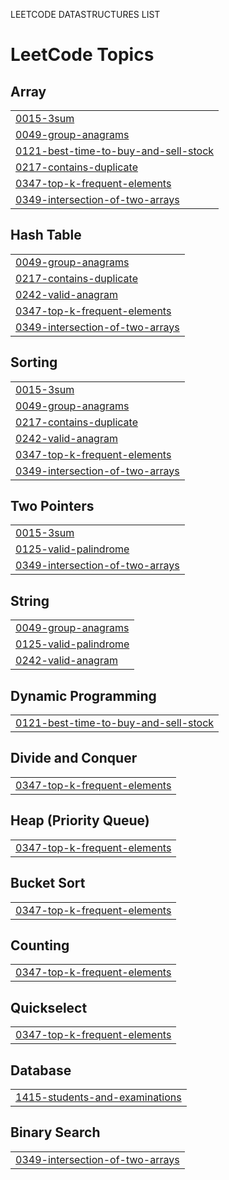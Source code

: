 LEETCODE DATASTRUCTURES LIST 

<!---LeetCode Topics Start-->
# LeetCode Topics
## Array
|  |
| ------- |
| [0015-3sum](https://github.com/nikkitha0806/Data_structures/tree/master/0015-3sum) |
| [0049-group-anagrams](https://github.com/nikkitha0806/Data_structures/tree/master/0049-group-anagrams) |
| [0121-best-time-to-buy-and-sell-stock](https://github.com/nikkitha0806/Data_structures/tree/master/0121-best-time-to-buy-and-sell-stock) |
| [0217-contains-duplicate](https://github.com/nikkitha0806/Data_structures/tree/master/0217-contains-duplicate) |
| [0347-top-k-frequent-elements](https://github.com/nikkitha0806/Data_structures/tree/master/0347-top-k-frequent-elements) |
| [0349-intersection-of-two-arrays](https://github.com/nikkitha0806/Data_structures/tree/master/0349-intersection-of-two-arrays) |
## Hash Table
|  |
| ------- |
| [0049-group-anagrams](https://github.com/nikkitha0806/Data_structures/tree/master/0049-group-anagrams) |
| [0217-contains-duplicate](https://github.com/nikkitha0806/Data_structures/tree/master/0217-contains-duplicate) |
| [0242-valid-anagram](https://github.com/nikkitha0806/Data_structures/tree/master/0242-valid-anagram) |
| [0347-top-k-frequent-elements](https://github.com/nikkitha0806/Data_structures/tree/master/0347-top-k-frequent-elements) |
| [0349-intersection-of-two-arrays](https://github.com/nikkitha0806/Data_structures/tree/master/0349-intersection-of-two-arrays) |
## Sorting
|  |
| ------- |
| [0015-3sum](https://github.com/nikkitha0806/Data_structures/tree/master/0015-3sum) |
| [0049-group-anagrams](https://github.com/nikkitha0806/Data_structures/tree/master/0049-group-anagrams) |
| [0217-contains-duplicate](https://github.com/nikkitha0806/Data_structures/tree/master/0217-contains-duplicate) |
| [0242-valid-anagram](https://github.com/nikkitha0806/Data_structures/tree/master/0242-valid-anagram) |
| [0347-top-k-frequent-elements](https://github.com/nikkitha0806/Data_structures/tree/master/0347-top-k-frequent-elements) |
| [0349-intersection-of-two-arrays](https://github.com/nikkitha0806/Data_structures/tree/master/0349-intersection-of-two-arrays) |
## Two Pointers
|  |
| ------- |
| [0015-3sum](https://github.com/nikkitha0806/Data_structures/tree/master/0015-3sum) |
| [0125-valid-palindrome](https://github.com/nikkitha0806/Data_structures/tree/master/0125-valid-palindrome) |
| [0349-intersection-of-two-arrays](https://github.com/nikkitha0806/Data_structures/tree/master/0349-intersection-of-two-arrays) |
## String
|  |
| ------- |
| [0049-group-anagrams](https://github.com/nikkitha0806/Data_structures/tree/master/0049-group-anagrams) |
| [0125-valid-palindrome](https://github.com/nikkitha0806/Data_structures/tree/master/0125-valid-palindrome) |
| [0242-valid-anagram](https://github.com/nikkitha0806/Data_structures/tree/master/0242-valid-anagram) |
## Dynamic Programming
|  |
| ------- |
| [0121-best-time-to-buy-and-sell-stock](https://github.com/nikkitha0806/Data_structures/tree/master/0121-best-time-to-buy-and-sell-stock) |
## Divide and Conquer
|  |
| ------- |
| [0347-top-k-frequent-elements](https://github.com/nikkitha0806/Data_structures/tree/master/0347-top-k-frequent-elements) |
## Heap (Priority Queue)
|  |
| ------- |
| [0347-top-k-frequent-elements](https://github.com/nikkitha0806/Data_structures/tree/master/0347-top-k-frequent-elements) |
## Bucket Sort
|  |
| ------- |
| [0347-top-k-frequent-elements](https://github.com/nikkitha0806/Data_structures/tree/master/0347-top-k-frequent-elements) |
## Counting
|  |
| ------- |
| [0347-top-k-frequent-elements](https://github.com/nikkitha0806/Data_structures/tree/master/0347-top-k-frequent-elements) |
## Quickselect
|  |
| ------- |
| [0347-top-k-frequent-elements](https://github.com/nikkitha0806/Data_structures/tree/master/0347-top-k-frequent-elements) |
## Database
|  |
| ------- |
| [1415-students-and-examinations](https://github.com/nikkitha0806/Data_structures/tree/master/1415-students-and-examinations) |
## Binary Search
|  |
| ------- |
| [0349-intersection-of-two-arrays](https://github.com/nikkitha0806/Data_structures/tree/master/0349-intersection-of-two-arrays) |
<!---LeetCode Topics End-->